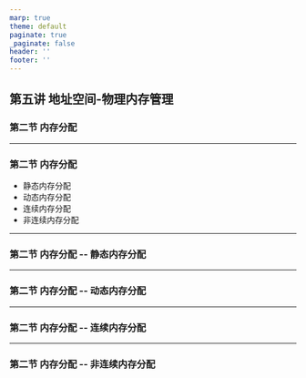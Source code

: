 ```yaml
---
marp: true
theme: default
paginate: true
_paginate: false
header: ''
footer: ''
---
```


<!-- theme: gaia -->
<!-- _class: lead -->

## 第五讲 地址空间-物理内存管理

### 第二节 内存分配

---

### 第二节 内存分配
- 静态内存分配
- 动态内存分配
- 连续内存分配
- 非连续内存分配


---
### 第二节 内存分配 -- 静态内存分配


---
### 第二节  内存分配 -- 动态内存分配



---
### 第二节  内存分配 -- 连续内存分配


---
### 第二节  内存分配 -- 非连续内存分配